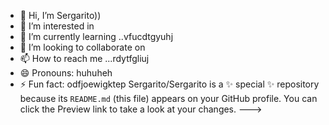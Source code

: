 - 👋 Hi, I’m Sergarito))
- 👀 I’m interested in 
- 🌱 I’m currently learning ..vfucdtgyuhj
- 💞️ I’m looking to collaborate on 
- 📫 How to reach me ...rdytfgliuj
- 😄 Pronouns: huhuheh
- ⚡ Fun fact: odfjoewigktep
Sergarito/Sergarito is a ✨ special ✨ repository because its `README.md` (this file) appears on your GitHub profile.
You can click the Preview link to take a look at your changes.
--->
